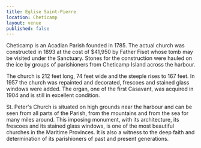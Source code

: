 ```yaml
---
title: Eglise Saint-Pierre
location: Cheticamp
layout: venue
published: false
---
```


Cheticamp is an Acadian Parish founded in 1785. The actual church was constructed in 1893 at the cost of $41,950 by Father Fiset whose tomb may be visited under the Sanctuary. Stones for the construction were hauled on the ice by groups of parishioners from Cheticamp Island across the harbour.

The church is 212 feet long, 74 feet wide and the steeple rises to 167 feet. In 1957 the church was repainted and decorated, frescoes and stained glass windows were added. The organ, one of the first Casavant, was acquired in 1904 and is still in excellent condition.

St. Peter's Church is situated on high grounds near the harbour and can be seen from all parts of the Parish, from the mountains and from the sea for many miles around. This imposing monument, with its architecture, its frescoes and its stained glass windows, is one of the most beautiful churches in the Maritime Provinces. It is also a witness to the deep faith and determination of its parishioners of past and present generations.